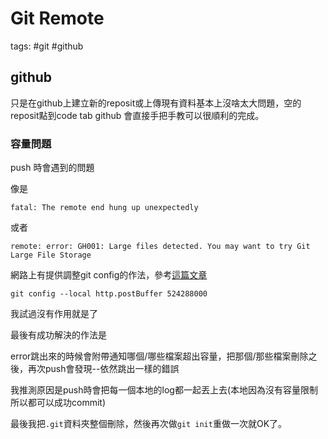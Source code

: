 # Git Remote

tags: #git #github

## github

只是在github上建立新的reposit或上傳現有資料基本上沒啥太大問題，空的reposit點到code tab github 會直接手把手教可以很順利的完成。

### 容量問題

push 時會遇到的問題

像是

```
fatal: The remote end hung up unexpectedly
```

或者

```
remote: error: GH001: Large files detected. You may want to try Git Large File Storage
```



網路上有提供調整git config的作法，參考[這篇文章](https://pingnote.blogspot.com/2020/03/git-push-fatal-remote-end-hung-up-unexpectedly.html)

```
git config --local http.postBuffer 524288000
```

我試過沒有作用就是了



最後有成功解決的作法是

error跳出來的時候會附帶通知哪個/哪些檔案超出容量，把那個/那些檔案刪除之後，再次push會發現--依然跳出一樣的錯誤

我推測原因是push時會把每一個本地的log都一起丟上去(本地因為沒有容量限制所以都可以成功commit)

最後我把`.git`資料夾整個刪除，然後再次做`git init`重做一次就OK了。